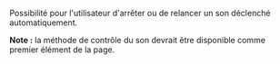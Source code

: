 Possibilité pour l'utilisateur d'arrêter ou de relancer un son déclenché automatiquement.

**Note :** la méthode de contrôle du son devrait être disponible comme premier élément de la page.
